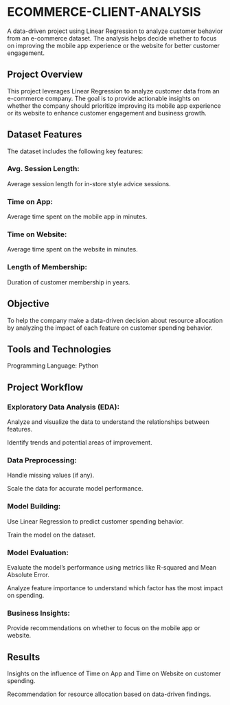 # ECOMMERCE-CLIENT-ANALYSIS
 A data-driven project using Linear Regression to analyze customer behavior from an e-commerce dataset. The analysis helps decide whether to focus on improving the mobile app experience or the website for better customer engagement.

## Project Overview

This project leverages Linear Regression to analyze customer data from an e-commerce company. The goal is to provide actionable insights on whether the company should prioritize improving its mobile app experience or its website to enhance customer engagement and business growth.

## Dataset Features

The dataset includes the following key features:

### Avg. Session Length:
Average session length for in-store style advice sessions.

### Time on App:
Average time spent on the mobile app in minutes.

### Time on Website:
Average time spent on the website in minutes.

### Length of Membership:
Duration of customer membership in years.

## Objective

To help the company make a data-driven decision about resource allocation by analyzing the impact of each feature on customer spending behavior.

## Tools and Technologies

Programming Language: Python

## Project Workflow

### Exploratory Data Analysis (EDA):

Analyze and visualize the data to understand the relationships between features.

Identify trends and potential areas of improvement.

### Data Preprocessing:

Handle missing values (if any).

Scale the data for accurate model performance.

### Model Building:

Use Linear Regression to predict customer spending behavior.

Train the model on the dataset.

### Model Evaluation:

Evaluate the model’s performance using metrics like R-squared and Mean Absolute Error.

Analyze feature importance to understand which factor has the most impact on spending.

### Business Insights:

Provide recommendations on whether to focus on the mobile app or website.

## Results

Insights on the influence of Time on App and Time on Website on customer spending.

Recommendation for resource allocation based on data-driven findings.

